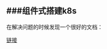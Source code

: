 ###组件式搭建k8s  
---  
在解决问题的时候发现一个很好的文档：  

[链接](https://blog.csdn.net/qq_21816375/article/details/81983763)
